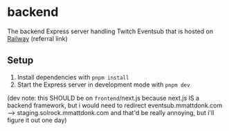 # backend

The backend Express server handling Twitch Eventsub that is hosted on [Railway](https://railway.app?referralCode=mmatt) (referral link)

## Setup

1. Install dependencies with `pnpm install`
2. Start the Express server in development mode with `pnpm dev`

(dev note: this SHOULD be on `frontend`/next.js because next.js IS a backend framework, but i would need to redirect eventsub.mmattdonk.com --> staging.solrock.mmattdonk.com and that'd be really annoying, but i'll figure it out one day)
